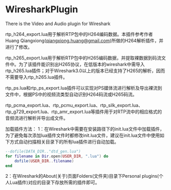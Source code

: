 # WiresharkPlugin
There is the Video and Audio plugin for Wireshark

rtp_h264_export.lua用于解析RTP包中的H264编码数据。本插件参考作者Huang Qiangxiong(qiangxiong.huang@gmail.com)所做的H264解析插件，并进行了修改。

rtp_h265_export.lua用于解析RTP包中的H265编码数据，并提取裸数据到码流文件中。为了该插件能识别出H265协议，在低版本的wireshark中需导入rtp_h265.lua插件；对于Wireshark3.0以上的版本已经支持了H265的解析，因而不需要导入rtp_h265.lua插件。

rtp_ps.lua和rtp_ps_export.lua插件可以实现对PS媒体流进行解析及导出裸流到文件中，根据PS中的视频流类型自动识别H264码流或H265码流。

rtp_pcma_export.lua、rtp_pcmu_export.lua、rtp_silk_export.lua、rtp_g729_export.lua、rtp_amr_export.lua等插件用于对RTP流中的相应格式的音频流进行解析并导出成文件。

加载插件方法：
1：在Wireshark中需要在安装路径下的init.lua文件中加载插件，为了避免每次添加lua插件文件时都修改init.lua文件，建议在init.lua文件中使用如下方式自动扫描相关目录下的所有lua插件进行自动加载。
```lua
--dofile(DATA_DIR.."dtd_gen.lua")
for filename in Dir.open(USER_DIR, ".lua") do 
    dofile(USER_DIR..filename)
end
```
2：在Wireshark的About(关于)页面Folders(文件夹)目录下Personal plugins(个人Lua插件)对应的目录下存放所需的插件即可。
